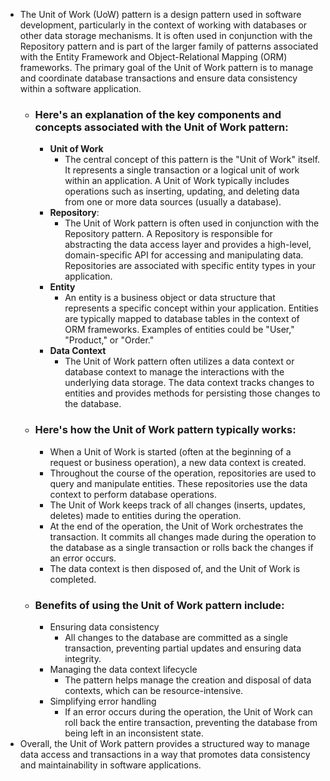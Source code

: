 - The Unit of Work (UoW) pattern is a design pattern used in software development, particularly in the context of working with databases or other data storage mechanisms. It is often used in conjunction with the Repository pattern and is part of the larger family of patterns associated with the Entity Framework and Object-Relational Mapping (ORM) frameworks. The primary goal of the Unit of Work pattern is to manage and coordinate database transactions and ensure data consistency within a software application.
	- ### Here's an explanation of the key components and concepts associated with the Unit of Work pattern:
		- **Unit of Work**
			- The central concept of this pattern is the "Unit of Work" itself. It represents a single transaction or a logical unit of work within an application. A Unit of Work typically includes operations such as inserting, updating, and deleting data from one or more data sources (usually a database).
		- **Repository**:
			- The Unit of Work pattern is often used in conjunction with the Repository pattern. A Repository is responsible for abstracting the data access layer and provides a high-level, domain-specific API for accessing and manipulating data. Repositories are associated with specific entity types in your application.
		- **Entity**
			- An entity is a business object or data structure that represents a specific concept within your application. Entities are typically mapped to database tables in the context of ORM frameworks. Examples of entities could be "User," "Product," or "Order."
		- **Data Context**
			- The Unit of Work pattern often utilizes a data context or database context to manage the interactions with the underlying data storage. The data context tracks changes to entities and provides methods for persisting those changes to the database.
	- ### Here's how the Unit of Work pattern typically works:
		- When a Unit of Work is started (often at the beginning of a request or business operation), a new data context is created.
		- Throughout the course of the operation, repositories are used to query and manipulate entities. These repositories use the data context to perform database operations.
		- The Unit of Work keeps track of all changes (inserts, updates, deletes) made to entities during the operation.
		- At the end of the operation, the Unit of Work orchestrates the transaction. It commits all changes made during the operation to the database as a single transaction or rolls back the changes if an error occurs.
		- The data context is then disposed of, and the Unit of Work is completed.
	- ### Benefits of using the Unit of Work pattern include:
		- Ensuring data consistency
			- All changes to the database are committed as a single transaction, preventing partial updates and ensuring data integrity.
		- Managing the data context lifecycle
			- The pattern helps manage the creation and disposal of data contexts, which can be resource-intensive.
		- Simplifying error handling
			- If an error occurs during the operation, the Unit of Work can roll back the entire transaction, preventing the database from being left in an inconsistent state.
- Overall, the Unit of Work pattern provides a structured way to manage data access and transactions in a way that promotes data consistency and maintainability in software applications.